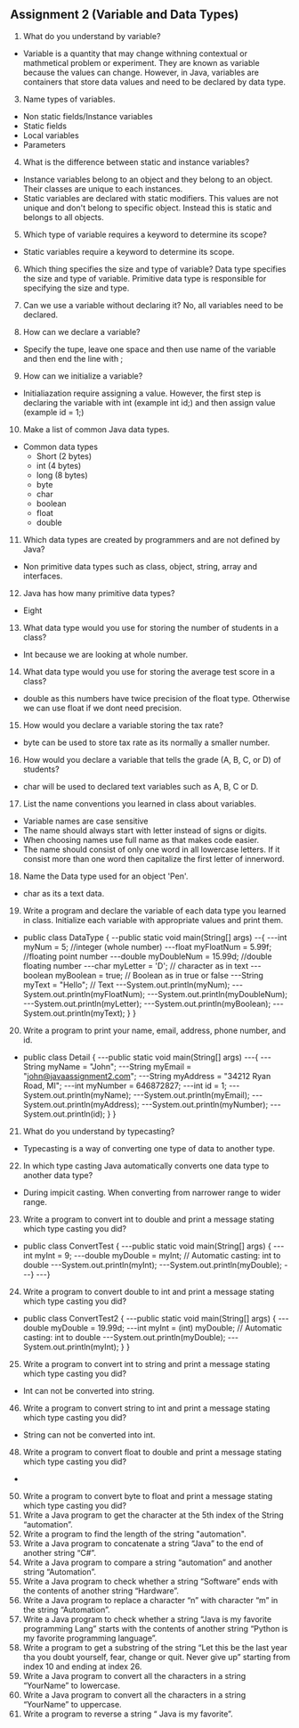## Assignment 2 (Variable and Data Types)
1. What do you understand by variable?
-  Variable is a quantity that may change withning contextual or mathmetical problem or experiment. They are known as variable because the values can change. 
However, in Java, variables are containers that store data values and need to be declared by data type.
  
3. Name types of variables.
- Non static fields/Instance variables
- Static fields
- Local variables 
- Parameters
4. What is the difference between static and instance variables?
- Instance variables belong to an object and they belong to an object. Their classes are unique to each instances.
- Static variables are declared with static modifiers. This values are not unique and don't belong to specific object. Instead this is static and belongs to all objects.

5.	Which type of variable requires a keyword to determine its scope?
- Static variables require a keyword to determine its scope.

6.	Which thing specifies the size and type of variable?
Data type specifies the size and type of variable. Primitive data type is responsible for specifying the size and type.

7.	Can we use a variable without declaring it?
No, all variables need to be declared.

8.	How can we declare a variable?
- Specify the tupe, leave one space and then use name of the variable and then end the line with ; 

9.	How can we initialize a variable?
- Initialiazation require assigning a value. However, the first step is declaring the variable with int (example int id;) and then assign value (example id = 1;)

10.	Make a list of common Java data types.
- Common data types 
  - Short (2 bytes) 
  - int (4 bytes)
  - long (8 bytes)
  - byte
  - char
  - boolean
  - float
  - double

11.	Which data types are created by programmers and are not defined by Java?
- Non  primitive data types such as class, object, string, array and interfaces.

12.	Java has how many primitive data types?
- Eight

13.	What data type would you use for storing the number of students in a class?
- Int because we are looking at whole number.

14.	What data type would you use for storing the average test score in a class?
- double as this numbers have twice precision of the float type. Otherwise we can use float if we dont need precision.
 
15.	How would you declare a variable storing the tax rate?
- byte can be used to store tax rate as its normally a smaller number.

16.	How would you declare a variable that tells the grade (A, B, C, or D) of students?
- char will be used to declared text variables such as A, B, C or D.

17.	List the name conventions you learned in class about variables.
- Variable names are case sensitive
- The name should always start with letter instead of signs or digits.
- When choosing names use full name as that makes code easier.
- The name should consist of only one word in all lowercase letters. If it consist more than one word then capitalize the first letter of innerword.

18.	Name the Data type used for an object 'Pen'.
- char as its a text data.

19.	Write a program and declare the variable of each data type you learned in class. Initialize each variable with appropriate values and print them. 
- public class DataType {
--public static void main(String[] args)
--{
---int myNum = 5; //integer (whole number)
---float myFloatNum = 5.99f; //floating point number
---double myDoubleNum = 15.99d; //double floating number
---char myLetter = 'D'; // character as in text
---boolean myBoolean = true; // Boolean as in true or false
---String myText = "Hello"; // Text
---System.out.println(myNum);
---System.out.println(myFloatNum);
---System.out.println(myDoubleNum);
---System.out.println(myLetter);
---System.out.println(myBoolean);
---System.out.println(myText);
}
}

20.	Write a program to print your name, email, address, phone number, and id. 
- public class Detail {
---public static void main(String[] args)
---{
---String myName = "John";
---String myEmail = "john@javaassignment2.com";
---String myAddress = "34212 Ryan Road, MI";
---int myNumber = 646872827;
---int id = 1;
---System.out.println(myName);
---System.out.println(myEmail);
---System.out.println(myAddress);
---System.out.println(myNumber);
---System.out.println(id);
}
}	

21.	What do you understand by typecasting?
- Typecasting is a way of converting one type of data to another type.

22.	In which type casting Java automatically converts one data type to another data type?
- During impicit casting. When converting from narrower range to wider range.

23.	Write a program to convert int to double and print a message stating which type casting you did?
- public class ConvertTest {
---public static void main(String[] args) {
---int myInt = 9;
---double myDouble = myInt; // Automatic casting: int to double
---System.out.println(myInt);
---System.out.println(myDouble);
---}
---}

24.	Write a program to convert double to int and print a message stating which type casting you did?
- public class ConvertTest2 {
---public static void main(String[] args) {
---double myDouble = 19.99d;
---int myInt = (int) myDouble; // Automatic casting: int to double
---System.out.println(myDouble);
---System.out.println(myInt);
  }
}

25.	Write a program to convert int to string and print a message stating which type casting you did?
- Int can not be converted into string.

46.	Write a program to convert string to int and print a message stating which type casting you did?
- String can not be converted into int.

48.	Write a program to convert float to double and print a message stating which type casting you did?
- 
50.	Write a program to convert byte to float and print a message stating which type casting you did?
51.	Write a Java program to get the character at the 5th index of the String “automation”.
52.	Write a program to find the length of the string "automation".
53.	Write a Java program to concatenate a string “Java” to the end of another string “C#”.
54.	Write a Java program to compare a string “automation” and another string “Automation”.
55.	Write a Java program to check whether a string “Software” ends with the contents of another string “Hardware”. 
56.	Write a Java program to replace a character “n” with character “m” in the string “Automation”.
57.	Write a Java program to check whether a string “Java is my favorite programming Lang” starts with the contents of another string “Python is my favorite programming language”.
58.	Write a program to get a substring of the string “Let this be the last year tha you doubt yourself, fear, change or quit. Never give up” starting from index 10 and ending at index 26.
59.	Write a Java program to convert all the characters in a string “YourName” to lowercase.
60.	Write a Java program to convert all the characters in a string “YourName” to uppercase.
61.	Write a program to reverse a string “ Java is my favorite”. 
